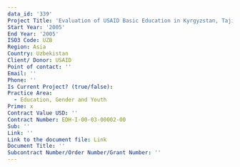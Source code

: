 ```yaml
---
data_id: '339'
Project Title: 'Evaluation of USAID Basic Education in Kyrgyzstan, Tajikistan, and Uzbekistan'
Start Year: '2005'
End Year: '2005'
ISO3 Code: UZB
Region: Asia
Country: Uzbekistan
Client/ Donor: USAID
Point of contact: ''
Email: ''
Phone: ''
Is Current Project? (true/false): 
Practice Area:
  - Education, Gender and Youth
Prime: x
Contract Value USD: ''
Contract Number: EDH-I-00-03-00002-00
Sub: ''
Link: ''
Link to the document file: Link
Document Title: ''
Subcontract Number/Order Number/Grant Number: ''
---
```


